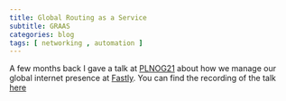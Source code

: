 ```yaml
---
title: Global Routing as a Service
subtitle: GRAAS
categories: blog
tags: [ networking , automation ]
---
```


A few months back I gave a talk at [PLNOG21](https://plnog.pl/en/) about how we manage our global internet presence at [Fastly](https://www.fastly.com). You can find the recording of the talk [here](https://www.youtube.com/watch?v=NxAxz-NYIxk)
